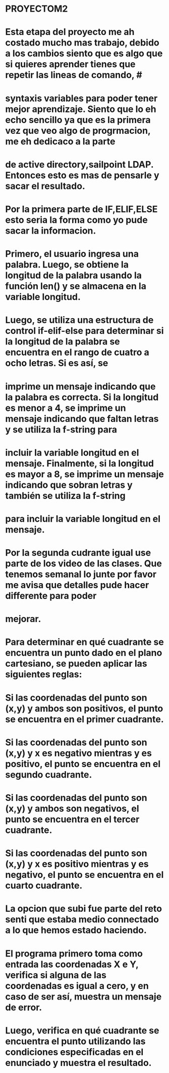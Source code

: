 # PROYECTOM2
# Esta etapa del proyecto me ah costado mucho mas trabajo, debido a los cambios siento que es algo que si quieres aprender tienes que repetir las lineas de comando, # # 
# syntaxis variables para poder tener mejor aprendizaje. Siento que lo eh echo sencillo ya que es la primera vez que veo algo de progrmacion, me eh dedicaco a la parte # 
# de active directory,sailpoint LDAP. Entonces esto es mas de pensarle y sacar el resultado. 
# Por la primera parte de IF,ELIF,ELSE esto seria la forma como yo pude sacar la informacion.
# Primero, el usuario ingresa una palabra. Luego, se obtiene la longitud de la palabra usando la función len() y se almacena en la variable longitud.
# Luego, se utiliza una estructura de control if-elif-else para determinar si la longitud de la palabra se encuentra en el rango de cuatro a ocho letras. Si es así, se # 
# imprime un mensaje indicando que la palabra es correcta. Si la longitud es menor a 4, se imprime un mensaje indicando que faltan letras y se utiliza la f-string para # 
# incluir la variable longitud en el mensaje. Finalmente, si la longitud es mayor a 8, se imprime un mensaje indicando que sobran letras y también se utiliza la f-string 
# para incluir la variable longitud en el mensaje.
# Por la segunda cudrante igual use parte de los video de las clases. Que tenemos semanal lo junte por favor me avisa que detalles pude hacer differente para poder
# mejorar.
# Para determinar en qué cuadrante se encuentra un punto dado en el plano cartesiano, se pueden aplicar las siguientes reglas:
# Si las coordenadas del punto son (x,y) y ambos son positivos, el punto se encuentra en el primer cuadrante.
# Si las coordenadas del punto son (x,y) y x es negativo mientras y es positivo, el punto se encuentra en el segundo cuadrante.
# Si las coordenadas del punto son (x,y) y ambos son negativos, el punto se encuentra en el tercer cuadrante.
# Si las coordenadas del punto son (x,y) y x es positivo mientras y es negativo, el punto se encuentra en el cuarto cuadrante.
# La opcion que subi fue parte del reto senti que estaba medio connectado a lo que hemos estado haciendo. 
# El programa primero toma como entrada las coordenadas X e Y, verifica si alguna de las coordenadas es igual a cero, y en caso de ser así, muestra un mensaje de error.
# Luego, verifica en qué cuadrante se encuentra el punto utilizando las condiciones especificadas en el enunciado y muestra el resultado.
